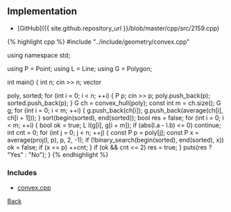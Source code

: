 ## Implementation

- [GitHub]({{ site.github.repository_url }}/blob/master/cpp/src/2159.cpp)

{% highlight cpp %}
#include "../include/geometry/convex.cpp"

using namespace std;

using P = Point<float11>;
using L = Line<float11>;
using G = Polygon<float11>;

int main() {
  int n;
  cin >> n;
  vector<P> poly, sorted;
  for (int i = 0; i < n; ++i) {
    P p;
    cin >> p;
    poly.push_back(p);
    sorted.push_back(p);
  }
  G ch = convex_hull(poly);
  const int m = ch.size();
  G g;
  for (int i = 0; i < m; ++i) {
    g.push_back(ch[i]);
    g.push_back(average(ch[i], ch[i + 1]));
  }
  sort(begin(sorted), end(sorted));
  bool res = false;
  for (int i = 0; i < m; ++i) {
    bool ok = true;
    L l(g[i], g[i + m]);
    if (abs(l.a - l.b) <= 0) continue;
    int cnt = 0;
    for (int j = 0; j < n; ++j) {
      const P p = poly[j];
      const P x = average(proj(l, p), p, 2, -1);
      if (!binary_search(begin(sorted), end(sorted), x)) ok = false;
      if (x == p) ++cnt;
    }
    if (ok && cnt <= 2) res = true;
  }
  puts(res ? "Yes" : "No");
}
{% endhighlight %}

### Includes

- [convex.cpp](../include/geometry/convex)

[Back](..)
